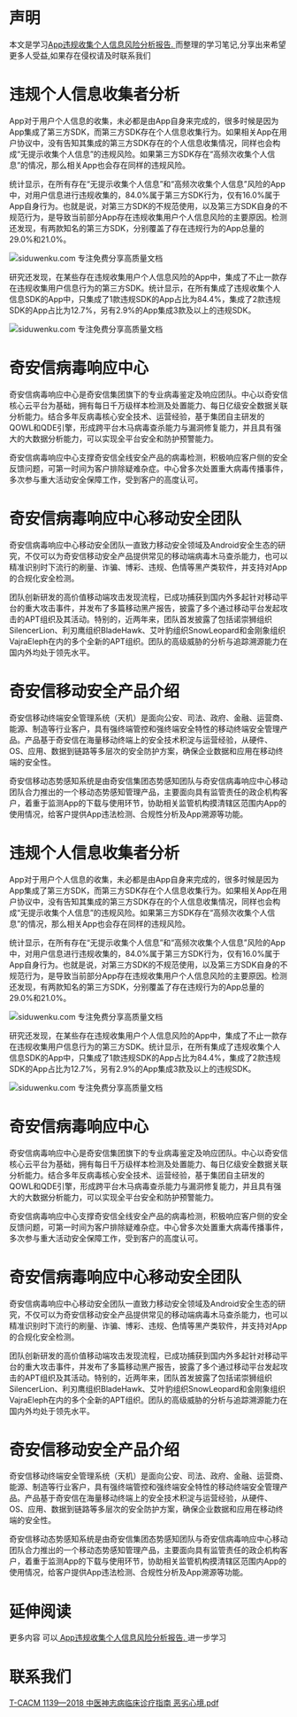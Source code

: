 # 声明 
本文是学习[App违规收集个人信息风险分析报告. ](https://siduwenku.com/view/55016?f=new_2023)而整理的学习笔记,分享出来希望更多人受益,如果存在侵权请及时联系我们
# 违规个人信息收集者分析  
  
App对于用户个人信息的收集，未必都是由App自身来完成的，很多时候是因为App集成了第三方SDK，而第三方SDK存在个人信息收集行为。如果相关App在用户协议中，没有告知其集成的第三方SDK存在的个人信息收集情况，同样也会构成“无提示收集个人信息”的违规风险。如果第三方SDK存在“高频次收集个人信息”的情况，那么相关App也会存在同样的违规风险。  
  
统计显示，在所有存在“无提示收集个人信息”和“高频次收集个人信息”风险的App中，对用户信息进行违规收集的，84.0%属于第三方SDK行为，仅有16.0%属于App自身行为。也就是说，对第三方SDK的不规范使用，以及第三方SDK自身的不规范行为，是导致当前部分App存在违规收集用户个人信息风险的主要原因。检测还发现，有两款知名的第三方SDK，分别覆盖了存在违规行为的App总量的29.0%和21.0%。  
  
![siduwenku.com 专注免费分享高质量文档](http://public.host.github5.com/media/f0995a3e294e0bddb767a4d094b5cf58.png)  
  
研究还发现，在某些存在违规收集用户个人信息风险的App中，集成了不止一款存在违规收集用户信息行为的第三方SDK。统计显示，在所有集成了违规收集个人信息SDK的App中，只集成了1款违规SDK的App占比为84.4%，集成了2款违规SDK的App占比为12.7%，另有2.9%的App集成3款及以上的违规SDK。  
  
![siduwenku.com 专注免费分享高质量文档](http://public.host.github5.com/media/20384540d74ae4cfc8fbdf1c4d0ab08e.png)  
  
# 奇安信病毒响应中心  
  
奇安信病毒响应中心是奇安信集团旗下的专业病毒鉴定及响应团队。中心以奇安信核心云平台为基础，拥有每日千万级样本检测及处置能力、每日亿级安全数据关联分析能力。结合多年反病毒核心安全技术、运营经验，基于集团自主研发的QOWL和QDE引擎，形成跨平台木马病毒查杀能力与漏洞修复能力，并且具有强大的大数据分析能力，可以实现全平台安全和防护预警能力。  
  
奇安信病毒响应中心支撑奇安信全线安全产品的病毒检测，积极响应客户侧的安全反馈问题，可第一时间为客户排除疑难杂症。中心曾多次处置重大病毒传播事件，多次参与重大活动安全保障工作，受到客户的高度认可。  
  
# 奇安信病毒响应中心移动安全团队  
  
奇安信病毒响应中心移动安全团队一直致力移动安全领域及Android安全生态的研究，不仅可以为奇安信移动安全产品提供常见的移动端病毒木马查杀能力，也可以精准识别时下流行的刷量、诈骗、博彩、违规、色情等黑产类软件，并支持对App的合规化安全检测。  
  
团队创新研发的高价值移动端攻击发现流程，已成功捕获到国内外多起针对移动平台的重大攻击事件，并发布了多篇移动黑产报告，披露了多个通过移动平台发起攻击的APT组织及其活动。特别的，近两年来，团队首发披露了包括诺崇狮组织SilencerLion、利刃鹰组织BladeHawk、艾叶豹组织SnowLeopard和金刚象组织VajraEleph在内的多个全新的APT组织。团队的高级威胁的分析与追踪溯源能力在国内外均处于领先水平。  
  
# 奇安信移动安全产品介绍  
  
奇安信移动终端安全管理系统（天机）是面向公安、司法、政府、金融、运营商、能源、制造等行业客户，具有强终端管控和强终端安全特性的移动终端安全管理产品。产品基于奇安信在海量移动终端上的安全技术积淀与运营经验，从硬件、OS、应用、数据到链路等多层次的安全防护方案，确保企业数据和应用在移动终端的安全性。  
  
奇安信移动态势感知系统是由奇安信集团态势感知团队与奇安信病毒响应中心移动团队合力推出的一个移动态势感知管理产品，主要面向具有监管责任的政企机构客户，着重于监测App的下载与使用环节，协助相关监管机构摸清辖区范围内App的使用情况，给客户提供App违法检测、合规性分析及App溯源等功能。  
# 违规个人信息收集者分析  
  
App对于用户个人信息的收集，未必都是由App自身来完成的，很多时候是因为App集成了第三方SDK，而第三方SDK存在个人信息收集行为。如果相关App在用户协议中，没有告知其集成的第三方SDK存在的个人信息收集情况，同样也会构成“无提示收集个人信息”的违规风险。如果第三方SDK存在“高频次收集个人信息”的情况，那么相关App也会存在同样的违规风险。  
  
统计显示，在所有存在“无提示收集个人信息”和“高频次收集个人信息”风险的App中，对用户信息进行违规收集的，84.0%属于第三方SDK行为，仅有16.0%属于App自身行为。也就是说，对第三方SDK的不规范使用，以及第三方SDK自身的不规范行为，是导致当前部分App存在违规收集用户个人信息风险的主要原因。检测还发现，有两款知名的第三方SDK，分别覆盖了存在违规行为的App总量的29.0%和21.0%。  
  
![siduwenku.com 专注免费分享高质量文档](http://public.host.github5.com/media/f0995a3e294e0bddb767a4d094b5cf58.png)  
  
研究还发现，在某些存在违规收集用户个人信息风险的App中，集成了不止一款存在违规收集用户信息行为的第三方SDK。统计显示，在所有集成了违规收集个人信息SDK的App中，只集成了1款违规SDK的App占比为84.4%，集成了2款违规SDK的App占比为12.7%，另有2.9%的App集成3款及以上的违规SDK。  
  
![siduwenku.com 专注免费分享高质量文档](http://public.host.github5.com/media/20384540d74ae4cfc8fbdf1c4d0ab08e.png)  
  
# 奇安信病毒响应中心  
  
奇安信病毒响应中心是奇安信集团旗下的专业病毒鉴定及响应团队。中心以奇安信核心云平台为基础，拥有每日千万级样本检测及处置能力、每日亿级安全数据关联分析能力。结合多年反病毒核心安全技术、运营经验，基于集团自主研发的QOWL和QDE引擎，形成跨平台木马病毒查杀能力与漏洞修复能力，并且具有强大的大数据分析能力，可以实现全平台安全和防护预警能力。  
  
奇安信病毒响应中心支撑奇安信全线安全产品的病毒检测，积极响应客户侧的安全反馈问题，可第一时间为客户排除疑难杂症。中心曾多次处置重大病毒传播事件，多次参与重大活动安全保障工作，受到客户的高度认可。  
  
# 奇安信病毒响应中心移动安全团队  
  
奇安信病毒响应中心移动安全团队一直致力移动安全领域及Android安全生态的研究，不仅可以为奇安信移动安全产品提供常见的移动端病毒木马查杀能力，也可以精准识别时下流行的刷量、诈骗、博彩、违规、色情等黑产类软件，并支持对App的合规化安全检测。  
  
团队创新研发的高价值移动端攻击发现流程，已成功捕获到国内外多起针对移动平台的重大攻击事件，并发布了多篇移动黑产报告，披露了多个通过移动平台发起攻击的APT组织及其活动。特别的，近两年来，团队首发披露了包括诺崇狮组织SilencerLion、利刃鹰组织BladeHawk、艾叶豹组织SnowLeopard和金刚象组织VajraEleph在内的多个全新的APT组织。团队的高级威胁的分析与追踪溯源能力在国内外均处于领先水平。  
  
# 奇安信移动安全产品介绍  
  
奇安信移动终端安全管理系统（天机）是面向公安、司法、政府、金融、运营商、能源、制造等行业客户，具有强终端管控和强终端安全特性的移动终端安全管理产品。产品基于奇安信在海量移动终端上的安全技术积淀与运营经验，从硬件、OS、应用、数据到链路等多层次的安全防护方案，确保企业数据和应用在移动终端的安全性。  
  
奇安信移动态势感知系统是由奇安信集团态势感知团队与奇安信病毒响应中心移动团队合力推出的一个移动态势感知管理产品，主要面向具有监管责任的政企机构客户，着重于监测App的下载与使用环节，协助相关监管机构摸清辖区范围内App的使用情况，给客户提供App违法检测、合规性分析及App溯源等功能。  

# 延伸阅读 
 更多内容 可以[ App违规收集个人信息风险分析报告. ](https://siduwenku.com/view/55016?f=2023)进一步学习

# 联系我们
[T-CACM 1139—2018 中医神志病临床诊疗指南 恶劣心境.pdf](http://github5.com/view/59544?f=new)
